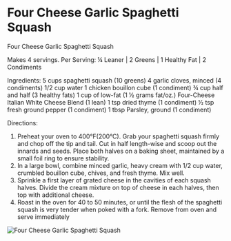 # Four Cheese Garlic Spaghetti Squash

Four Cheese Garlic Spaghetti Squash

Makes 4 servings. Per Serving: ¼ Leaner | 2 Greens | 1 Healthy Fat | 2 Condiments

Ingredients:
5 cups spaghetti squash (10 greens)
4 garlic cloves, minced (4 condiments)
1/2 cup water
1 chicken bouillon cube (1 condiment)
¾ cup half and half (3 healthy fats)
1 cup of low-fat (1 ½ grams fat/oz.) Four-Cheese Italian White Cheese Blend (1 lean)
1 tsp dried thyme (1 condiment)
½ tsp fresh ground pepper (1 condiment)
1 tbsp Parsley, ground (1 condiment)

Directions:
1. Preheat your oven to 400°F(200°C). Grab your spaghetti squash firmly and chop off the tip and tail. Cut in half length-wise and scoop out the innards and seeds. Place both halves on a baking sheet, maintained by a small foil ring to ensure stability.
2. In a large bowl, combine minced garlic, heavy cream with 1/2 cup water, crumbled bouillon cube, chives, and fresh thyme. Mix well.
3. Sprinkle a first layer of grated cheese in the cavities of each squash halves. Divide the cream mixture on top of cheese in each halves, then top with additional cheese.
4. Roast in the oven for 40 to 50 minutes, or until the flesh of the spaghetti squash is very tender when poked with a fork. Remove from oven and serve immediately

![Four Cheese Garlic Spaghetti Squash](./Four%20Cheese%20Garlic%20Spaghetti%20Squash.png)

